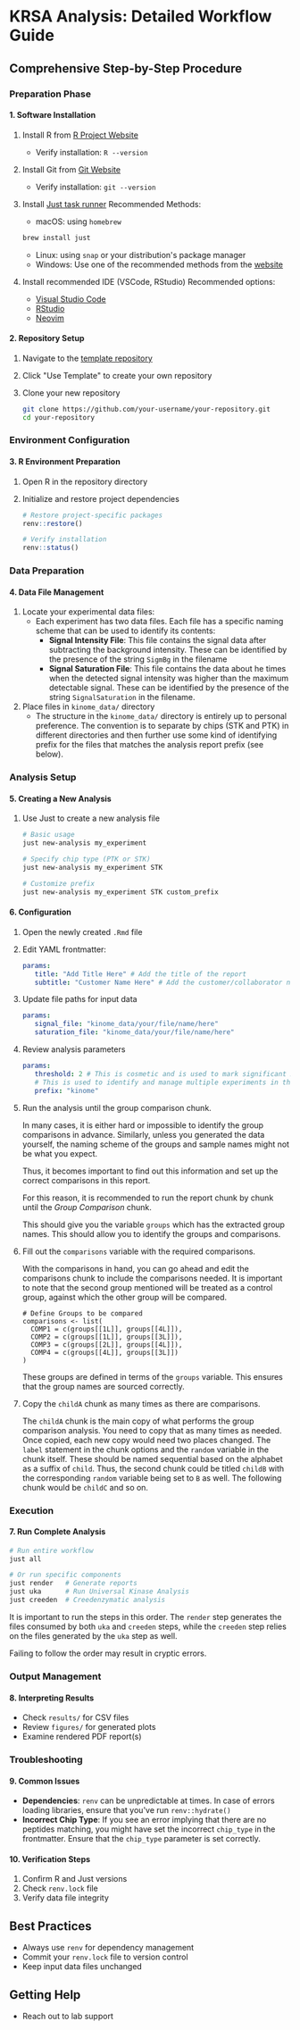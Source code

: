 # KRSA Analysis: Detailed Workflow Guide

## Comprehensive Step-by-Step Procedure

### Preparation Phase

#### 1. Software Installation

1. Install R from [R Project Website](https://www.r-project.org/)
   - Verify installation: `R --version`
2. Install Git from [Git Website](https://git-scm.com/downloads)
   - Verify installation: `git --version`
3. Install [Just task runner](https://just.systems)
   Recommended Methods:
   - macOS: using `homebrew`

   ```bash
   brew install just
   ```

   - Linux: using `snap` or your distribution's package manager
   - Windows: Use one of the recommended methods from the
     [website](https://just.systems/man/en/packages.html#windows)
4. Install recommended IDE (VSCode, RStudio)
   Recommended options:
   - [Visual Studio Code](https://code.visualstudio.com/)
   - [RStudio](https://posit.co/download/rstudio-desktop/)
   - [Neovim](https://neovim.io/)

#### 2. Repository Setup

1. Navigate to the [template repository](https://www.github.com/CogDisResLab/krsa_template)
2. Click "Use Template" to create your own repository
3. Clone your new repository

   ```bash
   git clone https://github.com/your-username/your-repository.git
   cd your-repository
   ```

### Environment Configuration

#### 3. R Environment Preparation

1. Open R in the repository directory
2. Initialize and restore project dependencies

   ```r
   # Restore project-specific packages
   renv::restore()
   
   # Verify installation
   renv::status()
   ```

### Data Preparation

#### 4. Data File Management

1. Locate your experimental data files:
   - Each experiment has two data files. Each file has a specific naming scheme
   that can be used to identify its contents:
      - **Signal Intensity File**: This file contains the signal data after
      subtracting the background intensity. These can be identified by the
      presence of the string `SigmBg` in the filename
      - **Signal Saturation File**: This file contains the data about
      he times when the detected signal intensity was higher than the maximum
      detectable signal. These can be identified by the presence
      of the string `SignalSaturation` in the filename.
2. Place files in `kinome_data/` directory
   - The structure in the `kinome_data/` directory is entirely up to personal
   preference. The convention is to separate by chips (STK and PTK) in different
   directories and then further use some kind of identifying prefix for the
   files that matches the analysis report prefix (see below).

### Analysis Setup

#### 5. Creating a New Analysis

1. Use Just to create a new analysis file

   ```bash
   # Basic usage
   just new-analysis my_experiment
   
   # Specify chip type (PTK or STK)
   just new-analysis my_experiment STK
   
   # Customize prefix
   just new-analysis my_experiment STK custom_prefix
   ```

#### 6. Configuration

1. Open the newly created `.Rmd` file
2. Edit YAML frontmatter:

   ```yaml
   params:
      title: "Add Title Here" # Add the title of the report
      subtitle: "Customer Name Here" # Add the customer/collaborator name
   ```

3. Update file paths for input data

   ```yaml
   params:
      signal_file: "kinome_data/your/file/name/here"
      saturation_file: "kinome_data/your/file/name/here"
   ```

4. Review analysis parameters

   ```yaml
   params:
      threshold: 2 # This is cosmetic and is used to mark significant Z scores
      # This is used to identify and manage multiple experiments in the same repository
      prefix: "kinome" 
   ```

5. Run the analysis until the group comparison chunk.

   In many cases, it is either hard or impossible to identify the group
   comparisons in advance. Similarly, unless you generated the data yourself,
   the naming scheme of the groups and sample names might not be what you expect.

   Thus, it becomes important to find out this information and set up the correct
   comparisons in this report.

   For this reason, it is recommended to run the report chunk by chunk until
   the *Group Comparison* chunk.

   This should give you the variable `groups` which has the extracted group
   names. This should allow you to identify the groups and comparisons.

6. Fill out the `comparisons` variable with the required comparisons.

   With the comparisons in hand, you can go ahead and edit the comparisons
   chunk to include the comparisons needed. It is important to note that
   the second group mentioned will be treated as a control group, against
   which the other group will be compared.

   ```{r}
   # Define Groups to be compared
   comparisons <- list(
     COMP1 = c(groups[[1L]], groups[[4L]]),
     COMP2 = c(groups[[1L]], groups[[3L]]),
     COMP3 = c(groups[[2L]], groups[[4L]]),
     COMP4 = c(groups[[4L]], groups[[3L]])
   )
   ```

   These groups are defined in terms of the `groups` variable. This ensures
   that the group names are sourced correctly.

7. Copy the `childA` chunk as many times as there are comparisons.
  
   The `childA` chunk is the main copy of what performs the group comparison
   analysis. You need to copy that as many times as needed. Once copied, each
   new copy would need two places changed. The `label` statement in the chunk
   options and the `random` variable in the chunk itself. These should be named
   sequential based on the alphabet as a suffix of `child`. Thus, the second
   chunk could be titled `childB` with the corresponding `random` variable being
   set to `B` as well. The following chunk would be `childC` and so on.

### Execution

#### 7. Run Complete Analysis

```bash
# Run entire workflow
just all

# Or run specific components
just render   # Generate reports
just uka      # Run Universal Kinase Analysis
just creeden  # Creedenzymatic analysis
```

It is important to run the steps in this order. The `render` step generates
the files consumed by both `uka` and `creeden` steps, while the `creeden`
step relies on the files generated by the `uka` step as well.

Failing to follow the order may result in cryptic errors.

### Output Management

#### 8. Interpreting Results

- Check `results/` for CSV files
- Review `figures/` for generated plots
- Examine rendered PDF report(s)

### Troubleshooting

#### 9. Common Issues

- **Dependencies**: `renv` can be unpredictable at times. In case of errors
   loading libraries, ensure that you've run `renv::hydrate()`
- **Incorrect Chip Type**: If you see an error implying that there are no
   peptides matching, you might have set the incorrect `chip_type` in the
   frontmatter. Ensure that the `chip_type` parameter is set correctly.

#### 10. Verification Steps

1. Confirm R and Just versions
2. Check `renv.lock` file
3. Verify data file integrity

## Best Practices

- Always use `renv` for dependency management
- Commit your `renv.lock` file to version control
- Keep input data files unchanged

## Getting Help

- Reach out to lab support
